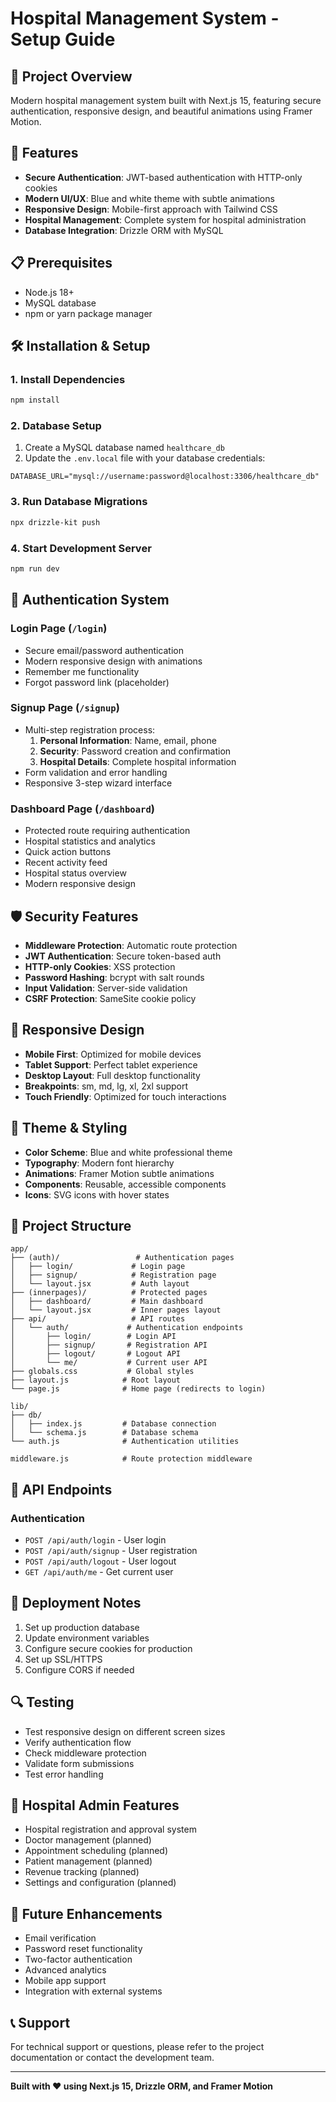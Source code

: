 # Hospital Management System - Setup Guide

## 🏥 Project Overview
Modern hospital management system built with Next.js 15, featuring secure authentication, responsive design, and beautiful animations using Framer Motion.

## 🚀 Features
- **Secure Authentication**: JWT-based authentication with HTTP-only cookies
- **Modern UI/UX**: Blue and white theme with subtle animations
- **Responsive Design**: Mobile-first approach with Tailwind CSS
- **Hospital Management**: Complete system for hospital administration
- **Database Integration**: Drizzle ORM with MySQL

## 📋 Prerequisites
- Node.js 18+ 
- MySQL database
- npm or yarn package manager

## 🛠️ Installation & Setup

### 1. Install Dependencies
```bash
npm install
```

### 2. Database Setup
1. Create a MySQL database named `healthcare_db`
2. Update the `.env.local` file with your database credentials:
```
DATABASE_URL="mysql://username:password@localhost:3306/healthcare_db"
```

### 3. Run Database Migrations
```bash
npx drizzle-kit push
```

### 4. Start Development Server
```bash
npm run dev
```

## 🔐 Authentication System

### Login Page (`/login`)
- Secure email/password authentication
- Modern responsive design with animations
- Remember me functionality
- Forgot password link (placeholder)

### Signup Page (`/signup`)
- Multi-step registration process:
  1. **Personal Information**: Name, email, phone
  2. **Security**: Password creation and confirmation
  3. **Hospital Details**: Complete hospital information
- Form validation and error handling
- Responsive 3-step wizard interface

### Dashboard Page (`/dashboard`)
- Protected route requiring authentication
- Hospital statistics and analytics
- Quick action buttons
- Recent activity feed
- Hospital status overview
- Modern responsive design

## 🛡️ Security Features
- **Middleware Protection**: Automatic route protection
- **JWT Authentication**: Secure token-based auth
- **HTTP-only Cookies**: XSS protection
- **Password Hashing**: bcrypt with salt rounds
- **Input Validation**: Server-side validation
- **CSRF Protection**: SameSite cookie policy

## 📱 Responsive Design
- **Mobile First**: Optimized for mobile devices
- **Tablet Support**: Perfect tablet experience
- **Desktop Layout**: Full desktop functionality
- **Breakpoints**: sm, md, lg, xl, 2xl support
- **Touch Friendly**: Optimized for touch interactions

## 🎨 Theme & Styling
- **Color Scheme**: Blue and white professional theme
- **Typography**: Modern font hierarchy
- **Animations**: Framer Motion subtle animations
- **Components**: Reusable, accessible components
- **Icons**: SVG icons with hover states

## 📁 Project Structure
```
app/
├── (auth)/                 # Authentication pages
│   ├── login/             # Login page
│   ├── signup/            # Registration page
│   └── layout.jsx         # Auth layout
├── (innerpages)/          # Protected pages
│   ├── dashboard/         # Main dashboard
│   └── layout.jsx         # Inner pages layout
├── api/                   # API routes
│   └── auth/             # Authentication endpoints
│       ├── login/        # Login API
│       ├── signup/       # Registration API
│       ├── logout/       # Logout API
│       └── me/           # Current user API
├── globals.css           # Global styles
├── layout.js            # Root layout
└── page.js              # Home page (redirects to login)

lib/
├── db/
│   ├── index.js         # Database connection
│   └── schema.js        # Database schema
└── auth.js              # Authentication utilities

middleware.js            # Route protection middleware
```

## 🔧 API Endpoints

### Authentication
- `POST /api/auth/login` - User login
- `POST /api/auth/signup` - User registration
- `POST /api/auth/logout` - User logout
- `GET /api/auth/me` - Get current user

## 🚀 Deployment Notes
1. Set up production database
2. Update environment variables
3. Configure secure cookies for production
4. Set up SSL/HTTPS
5. Configure CORS if needed

## 🔍 Testing
- Test responsive design on different screen sizes
- Verify authentication flow
- Check middleware protection
- Validate form submissions
- Test error handling

## 🏥 Hospital Admin Features
- Hospital registration and approval system
- Doctor management (planned)
- Appointment scheduling (planned)
- Patient management (planned)
- Revenue tracking (planned)
- Settings and configuration (planned)

## 🌟 Future Enhancements
- Email verification
- Password reset functionality
- Two-factor authentication
- Advanced analytics
- Mobile app support
- Integration with external systems

## 📞 Support
For technical support or questions, please refer to the project documentation or contact the development team.

---

**Built with ❤️ using Next.js 15, Drizzle ORM, and Framer Motion**